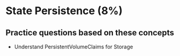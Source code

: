
# State Persistence (8%)

## Practice questions based on these concepts

* Understand PersistentVolumeClaims for Storage
